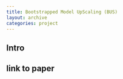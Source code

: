 ```yaml
---
title: Bootstrapped Model UpScaling (BUS)
layout: archive
categories: project
---
```


## Intro

## link to paper
